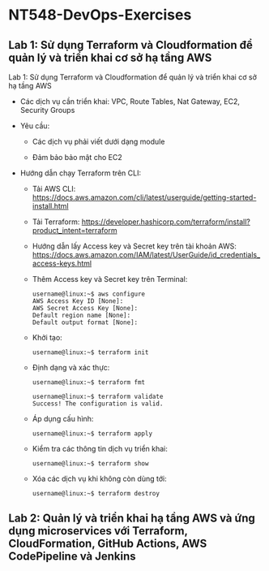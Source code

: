# NT548-DevOps-Exercises
## Lab 1: Sử dụng Terraform và Cloudformation để quản lý và triển khai cơ sở hạ tầng AWS
Lab 1: Sử dụng Terraform và Cloudformation để quản lý và triển khai cơ sở hạ tầng AWS

+ Các dịch vụ cần triển khai: VPC, Route Tables, Nat Gateway, EC2, Security Groups
      
+ Yêu cầu:
      
  + Các dịch vụ phải viết dưới dạng module
        
  +  Đảm bảo bảo mật cho EC2

+ Hướng dẫn chạy Terraform trên CLI: 

  + Tải AWS CLI: https://docs.aws.amazon.com/cli/latest/userguide/getting-started-install.html

  + Tải Terraform: https://developer.hashicorp.com/terraform/install?product_intent=terraform

  + Hướng dẫn lấy Access key và Secret key trên tài khoản AWS: https://docs.aws.amazon.com/IAM/latest/UserGuide/id_credentials_access-keys.html

  + Thêm Access key và Secret key trên Terminal:
      ```console
      username@linux:~$ aws configure 
      AWS Access Key ID [None]:
      AWS Secret Access Key [None]:
      Default region name [None]:
      Default output format [None]:  
      ```

  + Khởi tạo:

      ```console
      username@linux:~$ terraform init
      ```
  + Định dạng và xác thực:

      ```console
      username@linux:~$ terraform fmt
      ```

      ```console
      username@linux:~$ terraform validate
      Success! The configuration is valid.
      ```

  + Áp dụng cấu hình:

      ```console
      username@linux:~$ terraform apply
      ```
  + Kiểm tra các thông tin dịch vụ triển khai:

      ```console
      username@linux:~$ terraform show
      ```

  + Xóa các dịch vụ khi không còn dùng tới:

      ```console
      username@linux:~$ terraform destroy
      ``` 

## Lab 2: Quản lý và triển khai hạ tầng AWS và ứng dụng microservices với Terraform, CloudFormation, GitHub Actions, AWS CodePipeline và Jenkins

